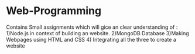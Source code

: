 # Web-Programming
Contains Small assignments which will gice an clear understanding of :
1)Node.js in context of building an website.
2)MongoDB Database
3)Making Webpages using HTML and CSS
4) Integrating all the three to create a website
